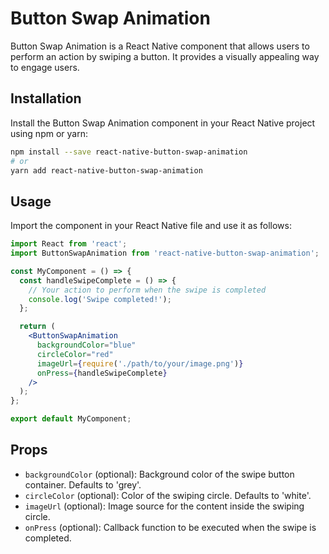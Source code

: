 # Button Swap Animation

Button Swap Animation is a React Native component that allows users to perform an action by swiping a button. It provides a visually appealing way to engage users.

## Installation

Install the Button Swap Animation component in your React Native project using npm or yarn:

```bash
npm install --save react-native-button-swap-animation
# or
yarn add react-native-button-swap-animation
```

## Usage

Import the component in your React Native file and use it as follows:

```jsx
import React from 'react';
import ButtonSwapAnimation from 'react-native-button-swap-animation';

const MyComponent = () => {
  const handleSwipeComplete = () => {
    // Your action to perform when the swipe is completed
    console.log('Swipe completed!');
  };

  return (
    <ButtonSwapAnimation
      backgroundColor="blue"
      circleColor="red"
      imageUrl={require('./path/to/your/image.png')}
      onPress={handleSwipeComplete}
    />
  );
};

export default MyComponent;
```

## Props

- `backgroundColor` (optional): Background color of the swipe button container. Defaults to 'grey'.
- `circleColor` (optional): Color of the swiping circle. Defaults to 'white'.
- `imageUrl` (optional): Image source for the content inside the swiping circle.
- `onPress` (optional): Callback function to be executed when the swipe is completed.
